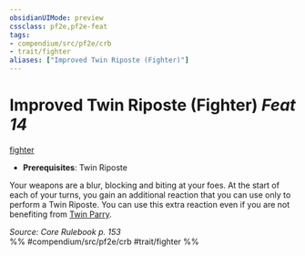 ```yaml
---
obsidianUIMode: preview
cssclass: pf2e,pf2e-feat
tags:
- compendium/src/pf2e/crb
- trait/fighter
aliases: ["Improved Twin Riposte (Fighter)"]
---
```

# Improved Twin Riposte (Fighter)  *Feat 14*  
[fighter](../../Rules/traits/fighter.md)  

- **Prerequisites**: Twin Riposte

Your weapons are a blur, blocking and biting at your foes. At the start of each of your turns, you gain an additional reaction that you can use only to perform a Twin Riposte. You can use this extra reaction even if you are not benefiting from [Twin Parry](twin-parry-fighter.md).

*Source: Core Rulebook p. 153*  
%% #compendium/src/pf2e/crb #trait/fighter %%